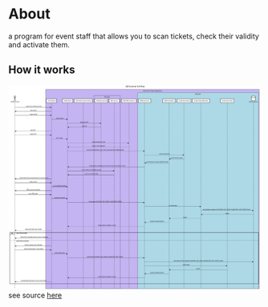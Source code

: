 # About

a program for event staff that allows you to scan tickets, check their validity and activate them.

## How it works

![Main flow, sequence diagram](./how-it-works.svg)
see source [here](https://sequencediagram.org/index.html#initialData=C4S2BsFMAIEUCVoGUDGBDAdhyAnaAzAV3HAPAHsB3AKGrRWHLyWDX32gAVcBncjNLQAOaHKBQgRGYAHMc5QkOgBiFABYARmvwBGOIlSZseeJHrBoAQSFDwIdKH7URY+5MwWAqgEloIabj49JDOouLu0tAAsuQaABrIjDghLuFSFgjQAMLkACYwPOhYuNB2GjiiAJ6hrhLpcgpKlpy+4GiVuDVpHtDeGPnSYJXQPLgAbvYpYW7p0ABCAGILI+OT1JD9XTM98HFzyAAiANJ+GDysGChTtRGy8ooqdjIAFsAa4IQwu-tIx1t1Oz20EgYw2Fg0hB4-1u0AAUkgAPIAOWgwEgAFtbGg0dDZqgcJILNwcOiQDweCAnKltpF8YTss9ICgANb6bJ5a7dWkoAlCLyjaAAFXszMgwGouWxaA0aAFAFE2ud7MgzDgUM91psNrlaLQWGwOMS+AIALQAPh8pzROCCVwAXNByEINtBLf5UYyCCAcOdUSB0SE3QEbcFzfr2FxePw0A7ZayMWgQOBqOHDVHTRbfP5rbbIA7-EJCBYE0nqEGc6GzTF4okmHmRkkYCXk9WEiw6+a+gNQMBhqMcBN7dBTABHT6+hGCzjULtgoYrAeTc2t2vJB0AJgADJvoAijmWs8Hc2HWBGjdHYzxWZPp6nIz7o+by4FgvmMIWLDeD1aX1dl7E20bB0b3ZfJqBXdtknNb5DhOfxzkwIc0CLZ4mBAAAvbFKQwU5YOoGDfjgs4Lj-KsANXetkmAQgcBwwjTgQy4QggxtoKBEEwWgCEeAdJBtWBUFIgOSwADVvCRLJvAAfQQKSsgRA45SkkTLAAGW8YTBQReApM4OV4CibwkCQbxkSQfD2ME8FITDHl6WJUlyWwy9WWdEkyQpfgeGgFM7L5e9HM8jBzXhZFUQxLE0QdNzAuw7zRAqYZqFClE0UxNo0TY-YOMibjotwWKvOgBL2lwlKCCYdFsQs7KrK4myyJrSD6wwchQHwYZpQUCw0DGRM2neGAYo8uKuL7QgNEKXlHBwnLxRYjszUWZZ+0HesNgJdVoElVhHQ4Xr+rQcANCbKyoWWhc1v-JqgOgKiaNmjBNsZXJtqlb9s1-SATwNe9jRjEZUMoATOLsX1MFeuMQciRhoHVchyAFfgQjvc8M2fEMh1GKAGGh8UMePRrALrB1zjrFYcbRV65o+o9K1R9MAcyQojBKT7MZR080wfdHDwrLGijZFAOVp-nvqJijScbEZBeSHhiHm8jmqyvH6p4lV+lV4SxIk6TZPkxTlLUjTLC0nSsgACTlLJ9xgua1ds6aGSZVlMhyfIHRHPBhfyN7WF8p2skZFk2Xd8WFVlcQVVEdUXOgIRkgmBRvOSMdIG88gOG18TJJk82FKUlT1M07SpM8JAlMFbwbblQU8eoCOlRQaO1WeR36SDl3Q45B05YVny6X8zuQ7djkQsRVKIoyyj0-75KJ-C9LsXFu26ryu7Z-ACx3XK-BKuxHzV847jruJtdoFa9rOo0broAmcAduwjf5a32gCfprm-ovQGqCFjkZcwM-BWtAjoWHQAKPuW8-DeSCOAUYosvo-TPIzO0PAgbAhwPIPAlB-C5F-jg4AzxiqzUwUwaAAZyRoBkCESAcCYDgJgJA7e3l5YoCuOSBBHMkHc3+qg9BrD2EsMFjg-oVAUyfzRmgJ8fMvoOhQHYEOsNCEwAhMARgOEABEngBTiFFMADRnDCYLXPpCEouixTQ3AkrViZoj65UhLxfi9ts66zznJAuRti6m1LuXSu1cji1xqqrE+ZpG5Rz4jHZ4pNeowB2mgPaHoyQbzTr6AAFC43O+sPFFxNmbMuFcpJVxrnXOaABKIJ9sQmD35DAYULIxQOnMRYOJAd6TaNqSKMU48wppUijPF+Fh549KnsvFWlSHFAKgTvBee8SQHwqWvBqxiWptRAB1YqN8ix3yTI-fgkz8YyK4WaBmPMAbmBAH1NEbIWbFDwLMgBOFsAAA8LBNM1DqWgQA)
